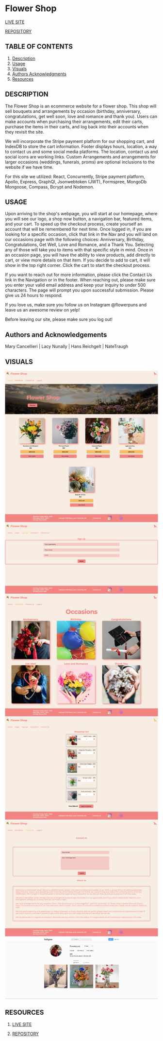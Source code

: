 # Flower Shop

[LIVE SITE]()

[REPOSITORY](https://github.com/ntraugh/flower-shop)

## TABLE OF CONTENTS

1. [Description](#description)
2. [Usage](#USAGE)
3. [Visuals](#visuals)
4. [Authors Acknowledgments](#authors-and-acknowledgments)
5. [Resources](#resources)

## DESCRIPTION

The Flower Shop is an ecommerce website for a flower shop. This shop will sell bouquets and arrangements by occasion (birthday, anniversary, congratulations, get well soon, love and romance and thank you). Users can make accounts when purchasing their arrangements, edit their carts, purchase the items in their carts, and log back into their accounts when they revisit the site.

We will incorporate the Stripe payment platform for our shopping cart, and IndexDB to store the cart information. Footer displays hours, location, a way to contact us and some social media platforms. The location, contact us and social icons are working links. Custom Arrangements and arrangements for larger occasions (weddings, funerals, proms) are optional inclusions to the website if we have time.

For this site we utilized: React, Concurrently, Stripe payment platform, Apollo, Express, GraphQl, Jsonwebtoken (JWT), Formspree, MongoDb Mongoose, Compass, Bcrypt and Nodemon.


## USAGE
Upon arriving to the shop's webpage, you will start at our homepage, where you will see our logo, a shop now button, a navigation bar, featured items, and your cart. To speed up the checkout process, create yourself an account that will be remembered for next time. Once logged in, if you are looking for a specific occasion, click that link in the Nav and you will land on our occasions page with the following choices: Anniversary, Birthday, Congratulations, Get Well, Love and Romance, and a Thank You. Selecting any of those will take you to items with that specific style in mind. Once in an occasion page, you will have the ability to view products, add directly to cart, or view more details on that item. If you decide to add to cart, it will show in the top right corner. Click the cart to start the checkout process. 

If you want to reach out for more information, please click the Contact Us link in the Navigation or in the footer. When reaching out, please make sure you enter your valid email address and keep your inquiry to under 500 characters. The page will prompt you upon successful submission. Please give us 24 hours to respond. 

If you love us, make sure you follow us on Instagram @flowerpuns and leave us an awesome review on yelp! 

Before leaving our site, please make sure you log out! 


## Authors and Acknowledgements
Mary Cancellieri | Lacy Nunally | Hans Reichgelt | NateTraugh

## VISUALS

![Homepage](./assets/FlowerShopHome.png)
![Sign Up](./assets/SignUp.png)
![Occasions](./assets/Occasions.png)
![Checkout](./assets/Checkout.png)
![Contact-and-About](./assets/ContactAbout.png)
![Instagram](./assets/FPIG.png)

## RESOURCES

1. [LIVE SITE]()

2. [REPOSITORY](https://github.com/ntraugh/flower-shop)